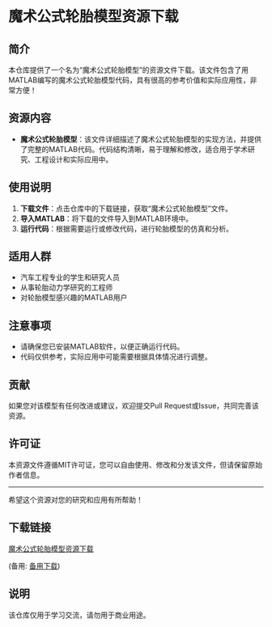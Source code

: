 # 魔术公式轮胎模型资源下载

## 简介

本仓库提供了一个名为“魔术公式轮胎模型”的资源文件下载。该文件包含了用MATLAB编写的魔术公式轮胎模型代码，具有很高的参考价值和实际应用性，非常方便！

## 资源内容

- **魔术公式轮胎模型**：该文件详细描述了魔术公式轮胎模型的实现方法，并提供了完整的MATLAB代码。代码结构清晰，易于理解和修改，适合用于学术研究、工程设计和实际应用中。

## 使用说明

1. **下载文件**：点击仓库中的下载链接，获取“魔术公式轮胎模型”文件。
2. **导入MATLAB**：将下载的文件导入到MATLAB环境中。
3. **运行代码**：根据需要运行或修改代码，进行轮胎模型的仿真和分析。

## 适用人群

- 汽车工程专业的学生和研究人员
- 从事轮胎动力学研究的工程师
- 对轮胎模型感兴趣的MATLAB用户

## 注意事项

- 请确保您已安装MATLAB软件，以便正确运行代码。
- 代码仅供参考，实际应用中可能需要根据具体情况进行调整。

## 贡献

如果您对该模型有任何改进或建议，欢迎提交Pull Request或Issue，共同完善该资源。

## 许可证

本资源文件遵循MIT许可证，您可以自由使用、修改和分发该文件，但请保留原始作者信息。

---

希望这个资源对您的研究和应用有所帮助！

## 下载链接
[魔术公式轮胎模型资源下载](https://pan.quark.cn/s/b28a0f39ccf0) 

(备用: [备用下载](https://pan.baidu.com/s/1bJ1Tj5vPIxhvIUcVFa76rQ?pwd=1234))

## 说明

该仓库仅用于学习交流，请勿用于商业用途。
